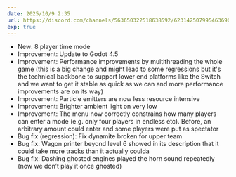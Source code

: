 ```yaml
---
date: 2025/10/9 2:35
url: https://discord.com/channels/563650322518638592/623142507995463690/1425537212308787241
exp: true
---
```

- New: 8 player time mode
- Improvement: Update to Godot 4.5
- Improvement: Performance improvements by multithreading the whole game (this is a big change and might lead to some regressions but it's the technical backbone to support lower end platforms like the Switch and we want to get it stable as quick as we can and more performance improvements are on its way)
- Improvement: Particle emitters are now less resource intensive
- Improvement: Brighter ambient light on very low
- Improvement: The menu now correctly constrains how many players can enter a mode (e.g. only four players in endless etc). Before, an arbitrary amount could enter and some players were put as spectator
- Bug fix (regression): Fix dynamite broken for upper team
- Bug fix: Wagon printer beyond level 6 showed in its description that it could take more tracks than it actually coulda
- Bug fix: Dashing ghosted engines played the horn sound repeatedly (now we don’t play it once ghosted)